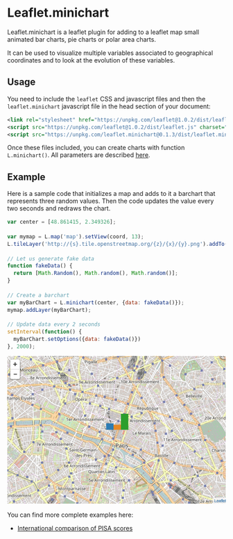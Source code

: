 # Leaflet.minichart

Leaflet.minichart is a leaflet plugin for adding to a leaflet map small animated bar charts, pie charts or polar area charts.

It can be used to visualize multiple variables associated to geographical coordinates and to look at the evolution of these variables.

## Usage

You need to include the `leaflet` CSS and javascript files and then the `leaflet.minichart` javascript file in the head section of your document:

``` xml
<link rel="stylesheet" href="https://unpkg.com/leaflet@1.0.2/dist/leaflet.css" media="screen" title="leaflet">
<script src="https://unpkg.com/leaflet@1.0.2/dist/leaflet.js" charset="utf-8"></script>
<script src="https://unpkg.com/leaflet.minichart@0.1.3/dist/leaflet.minichart.min.js" charset="utf-8"></script>
```

Once these files included, you can create charts with function `L.minichart()`. All parameters are described [here](https://rte-antares-rpackage.github.io/leaflet.minichart/-_L.minichart_.html).

## Example

Here is a sample code that initializes a map and adds to it a barchart that represents three random values. Then the code updates the value every two seconds and redraws the chart.

``` javascript
var center = [48.861415, 2.349326];

var mymap = L.map('map').setView(coord, 13);
L.tileLayer('http://{s}.tile.openstreetmap.org/{z}/{x}/{y}.png').addTo(mymap);

// Let us generate fake data
function fakeData() {
  return [Math.Random(), Math.random(), Math.random()];
}

// Create a barchart
var myBarChart = L.minichart(center, {data: fakeData()});
mymap.addLayer(myBarChart);

// Update data every 2 seconds
setInterval(function() {
  myBarChart.setOptions({data: fakeData()})
}, 2000);
```

![Example of a barchart on a map](img/example_barchart.gif)

You can find more complete examples here:
* [International comparison of PISA scores](https://rte-antares-rpackage.github.io/leaflet.minichart/tutorial-PISA%20scores.html)
